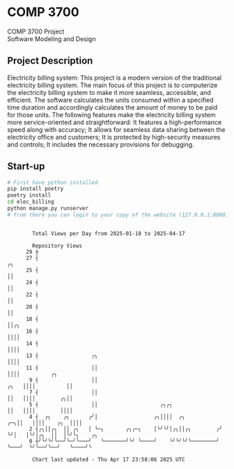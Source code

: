 # COMP 3700
COMP 3700 Project  
Software Modeling and Design
## Project Description
Electricity billing system: This project is a modern version of the traditional electricity billing system. The main focus of this project is to computerize the electricity billing system to make it more seamless, accessible, and efficient. The software calculates the units consumed within a specified time duration and accordingly calculates the amount of money to be paid for those units. The following features make the electricity billing system more service-oriented and straightforward: It features a high-performance speed along with accuracy; It allows for seamless data sharing between the electricity office and customers; It is protected by high-security measures and controls; It includes the necessary provisions for debugging.

## Start-up
```bash
# First have python installed
pip install poetry
poetry install
cd elec_billing
python manage.py runserver
# from there you can login to your copy of the website (127.0.0.1:8000), default creds are admin/admin
```

```

        Total Views per Day from 2025-01-18 to 2025-04-17

        Repository Views
      29 ┼
      27 ┤                                                                  ╭╮
      25 ┤                                                                  ││
      24 ┤                                                                  ││
      22 ┤                                                                  ││
      20 ┤                                                                  ││
      18 ┤                                                                  ││╭╮
      16 ┤                                                                  ││││
      14 ┤                                                                  ││││
      13 ┤                 ╭╮                                               ││││
      11 ┤                 ││                                               ││││          ╭╮
       9 ┤                 ││                                          ╭╮   ││││          ││
       7 ┤                 ││                                          ││   ││││        ╭╮││
       5 ┤                 ││                    ╭╮╭╮                  ││   ││││        ││││
       4 ┤  ╭╮    ╭╮      ╭╯│                  ╭╮││││  ╭╮           ╭─╮││   ││││    ╭╮  ││││
       2 ┤╭╮││╭╮  ││ ╭╮   │ ╰─╮       ╭╮╭─╮    │╰╯╰╯│╭╮││╭╮        ╭╯ ╰╯│   │╰╯│╭╮  ││  │╰╯╰╮    ╭╮
       0 ┼╯╰╯╰╯╰──╯╰─╯╰───╯   ╰───────╯╰╯ ╰────╯    ╰╯╰╯╰╯╰────────╯    ╰───╯  ╰╯╰──╯╰──╯   ╰────╯╰

        Chart last updated - Thu Apr 17 23:58:06 2025 UTC
        
```
